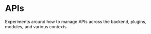 # APIs

Experiments around how to manage APIs across the backend, plugins, modules, and
various contexts.
